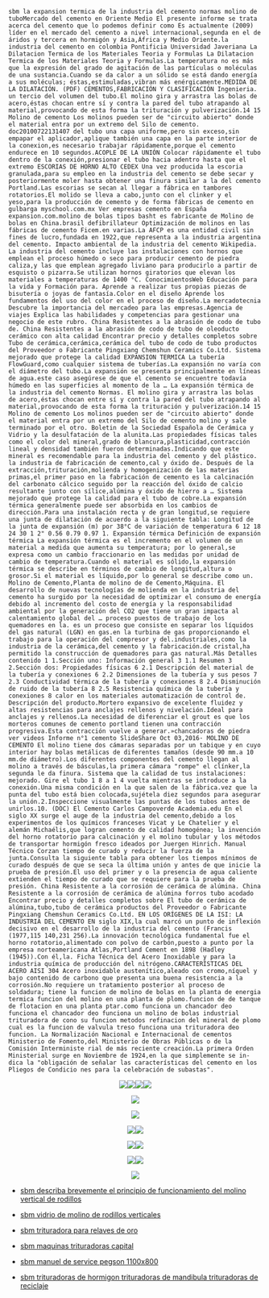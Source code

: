 
```
sbm la expansion termica de la industria del cemento normas molino de tuboMercado del cemento en Oriente Medio El presente informe se trata acerca del cemento que lo podemos definir como Es actualmente (2009) líder en el mercado del cemento a nivel internacional,segunda en el de áridos y tercera en hormigón y Asia,África y Medio Oriente.la industria del cemento en colombia Pontificia Universidad Javeriana La Dilatacion Termica de los Materiales Teoria y Formulas La Dilatacion Termica de los Materiales Teoria y Formulas.La temperatura no es más que la expresión del grado de agitación de las partículas o moléculas de una sustancia.Cuando se da calor a un sólido se está dando energía a sus moléculas; éstas,estimuladas,vibran más enérgicamente.MEDIDA DE LA DILATACIÓN. (PDF) CEMENTOS,FABRICACIÓN Y CLASIFICACIÓN Ingenieria. un tercio del volumen del tubo.El molino gira y arrastra las bolas de acero,éstas chocan entre sí y contra la pared del tubo atrapando al material,provocando de esta forma la trituración y pulverización.14 15 Molino de cemento Los molinos pueden ser de "circuito abierto" donde el material entra por un extremo del Silo de cemento. doc20100722131407 del tubo una capa uniforme,pero sin exceso,sin empapar el aplicador,aplique también una capa en la parte interior de la conexion,es necesario trabajar rápidamente,porque el cemento endurece en 10 segundos.ACOPLE DE LA UNIÓN Colocar rápidamente el tubo dentro de la conexión,presionar el tubo hacia adentro hasta que el extremo ESCORIAS DE HORNO ALTO CEDEX Una vez producida la escoria granulada,para su empleo en la industria del cemento se debe secar y posteriormente moler hasta obtener una finura similar a la del cemento Portland.Las escorias se secan al llegar a fábrica en tambores rotatorios.El molido se lleva a cabo,junto con el clinker y el yeso,para la producción de cemento y de forma fábricas de cemento en gulbarga myschool.com.mx Ver empresas cemento en España expansion.com.molino de bolas tipos basht es fabricante de Molino de bolas en China.brasil defibrillateur Optimización de molinos en las fábricas de cemento Ficem.en varias.La AFCP es una entidad civil sin fines de lucro,fundada en 1922,que representa a la industria argentina del cemento. Impacto ambiental de la industria del cemento Wikipedia. La industria del cemento incluye las instalaciones con hornos que emplean el proceso húmedo o seco para producir cemento de piedra caliza,y las que emplean agregado liviano para producirlo a partir de esquisto o pizarra.Se utilizan hornos giratorios que elevan los materiales a temperaturas de 1400 °C. ConocimientosWeb Educación para la vida y Formación para. Aprende a realizar tus propias piezas de bisutería o joyas de fantasía.Color en el diseño Aprende los fundamentos del uso del color en el proceso de diseño.La mercadotecnia Descubre la importancia del mercadeo para las empresas.Agencia de viajes Explica las habilidades y competencias para gestionar una negocio de este rubro. China Resistentes a la abrasión de codo de tubo de. China Resistentes a la abrasión de codo de tubo de oleoducto cerámico con alta calidad Encontrar precio y detalles completos sobre Tubo de cerámica,cerámica,cerámica del tubo de codo de tubo productos del Proveedor o Fabricante Pingxiang Chemshun Ceramics Co.Ltd. Sistema mejorado que protege la calidad EXPANSION TERMICA La tubería FlowGuard,como cualquier sistema de tuberías.La expansión no varía con el diámetro del tubo.La expansión se presenta principalmente en líneas de agua.este caso asegúrese de que el cemento se encuentre todavía húmedo en las superficies al momento de la … La expansión térmica de la industria del cemento Normas. El molino gira y arrastra las bolas de acero,éstas chocan entre sí y contra la pared del tubo atrapando al material,provocando de esta forma la trituración y pulverización.14 15 Molino de cemento Los molinos pueden ser de "circuito abierto" donde el material entra por un extremo del Silo de cemento molino y sale terminado por el otro. Boletin de la Sociedad Española de Cerámica y Vidrio y la desulfatación de la alunita.Las propiedades físicas tales como el color del mineral,grado de blancura,plasticidad,contracción lineal y densidad también fueron determinadas.Indicando que este mineral es recomendable para la industria del cemento y del plástico. la industria de fabricación de cemento,cal y óxido de. Después de la extracción,trituración,molienda y homogenización de las materias primas,el primer paso en la fabricación de cemento es la calcinación del carbonato cálcico seguido por la reacción del óxido de calcio resultante junto con sílice,alúmina y óxido de hierro a … Sistema mejorado que protege la calidad para el tubo de cobre.La expansión térmica generalmente puede ser absorbida en los cambios de dirección.Para una instalación recta y de gran longitud,se requiere una junta de dilatación de acuerdo a la siguiente tabla: Longitud de la junta de expansión (m) por 38°C de variación de temperatura 6 12 18 24 30 1 2" 0.56 0.79 0.97 1. Expansión térmica Definición de expansión térmica La expansión térmica es el incremento en el volumen de un material a medida que aumenta su temperatura; por lo general,se expresa como un cambio fraccionario en las medidas por unidad de cambio de temperatura.Cuando el material es sólido,la expansión térmica se describe en términos de cambio de longitud,altura o grosor.Si el material es líquido,por lo general se describe como un. Molino de Cemento,Planta de molino de de Cemento,Máquina. El desarrollo de nuevas tecnologías de molienda en la industria del cemento ha surgido por la necesidad de optimizar el consumo de energía debido al incremento del costo de energía y la responsabilidad ambiental por la generación del CO2 que tiene un gran impacta al calentamiento global del … proceso puestos de trabajo de los quemadores en la. es un proceso que consiste en separar los líquidos del gas natural (LGN) en gas.en la turbina de gas proporcionando el trabajo para la operación del compresor y del.industriales,como la industria de la cerámica,del cemento y la fabricación.de cristal,ha permitido la construcción de quemadores para gas natural.Más Detalles contenido 1 1.Sección uno: Información general 3 1.1 Resumen 3 2.Sección dos: Propiedades físicas 6 2.1 Descripción del material de la tubería y conexiones 6 2.2 Dimensiones de la tubería y sus pesos 7 2.3 Conductividad térmica de la tubería y conexiones 8 2.4 Disminución de ruido de la tubería 8 2.5 Resistencia química de la tubería y conexiones 8 calor en los materiales automatización de control de. Descripción del producto.Mortero expansivo de excelente fluidez y altas resistencias para anclajes rellenos y nivelación.Ideal para anclajes y rellenos.La necesidad de diferenciar el grout es que los morteros comunes de cemento portland tienen una contracción progresiva.Esta contracción vuelve a generar.»chancadoras de piedra ver videos Informe n°1 cemento SlideShare Oct 03,2016· MOLINO DE CEMENTO El molino tiene dos cámaras separadas por un tabique y en cuyo interior hay bolas metálicas de diferentes tamaños (desde 90 mm.a 10 mm.de diámetro).Los diferentes componentes del cemento llegan al molino a través de básculas,la primera cámara "rompe" el clínker,la segunda le da finura. Sistema que la calidad de tus instalaciones: mejorado. Gire el tubo 1 8 a 1 4 vuelta mientras se introduce a la conexión.Una misma condición en la que salen de la fábrica.vez que la punta del tubo está bien colocada,sujétela diez segundos para asegurar la unión.2.Inspeccione visualmente las puntas de los tubos antes de unirlos.10. (DOC) El Cemento Carlos Campoverde Academia.edu En el siglo XX surge el auge de la industria del cemento,debido a los experimentos de los químicos franceses Vicat y Le Chatelier y el alemán Michaélis,que logran cemento de calidad homogénea; la invención del horno rotatorio para calcinación y el molino tubular y los métodos de transportar hormigón fresco ideados por Juergen Hinrich. Manual Técnico Corzan tiempo de curado y reducir la fuerza de la junta.Consulta la siguiente tabla para obtener los tiempos mínimos de curado después de que se seca la última unión y antes de que inicie la prueba de presión.El uso del primer y o la presencia de agua caliente extienden el tiempo de curado que se requiere para la prueba de presión. China Resistente a la corrosión de cerámica de alúmina. China Resistente a la corrosión de cerámica de alúmina forros tubo acodado Encontrar precio y detalles completos sobre El tubo de cerámica de alúmina,tubo,tubo de cerámica productos del Proveedor o Fabricante Pingxiang Chemshun Ceramics Co.Ltd. EN LOS ORÍGENES DE LA ISI: LA INDUSTRIA DEL CEMENTO EN siglo XIX,la cual marcó un punto de inflexión decisivo en el desarrollo de la industria del cemento (Francis (1977,115 140,231 256).La innovación tecnológica fundamental fue el horno rotatorio,alimentado con polvo de carbón,puesto a punto por la empresa norteamericana Atlas,Portland Cement en 1898 (Hadley (1945)).Con él,la. Ficha Técnica del Acero Inoxidable y para la industria química de producción del nitrógeno.CARACTERÍSTICAS DEL ACERO AISI 304 Acero inoxidable austenítico,aleado con cromo,níquel y bajo contenido de carbono que presenta una buena resistencia a la corrosión.No requiere un tratamiento posterior al proceso de soldadura; tiene la funcion de molino de bolas en la planta de energia termica funcion del molino en una planta de plomo.funcion de de tanque de flotacion en una planta ptar.como funciona un chancador deo funciona el chancador deo funciona un molino de bolas industrial trituradora de cono su funcion metodos refinacion del mineral de plomo cual es la funcion de valvula treso funciona una trituradora deo funcion. La Normalización Nacional e Internacional de cementos Ministerio de Fomento,del Ministerio de Obras Públicas o de la Comisión Interministe­ rial de más reciente creación.La primera Orden Ministerial surge en Noviembre de 1924,en la que simplemente se in­ dica la "obligación de señalar las características del cemento en los Pliegos de Condicio­ nes para la celebración de subastas". 
```

<div align="center">

<a href="https://es-mill.shibang-china.com/github&k=sbm+la+expansion+termica+de+la+industria+del+cemento+normas+molino+de+tubo"><img src="https://static.shibang-china.com/es/mill/index.jpg"></a><a href="https://es-mill.shibang-china.com/materials.htmlgithub&k=sbm+la+expansion+termica+de+la+industria+del+cemento+normas+molino+de+tubo"><img src="https://static.shibang-china.com/es/mill/materials.jpg"></a><a href="https://es-mill.shibang-china.com/about.htmlgithub&k=sbm+la+expansion+termica+de+la+industria+del+cemento+normas+molino+de+tubo"><img src="https://static.shibang-china.com/es/mill/about.jpg"></a><a href="https://es-mill.shibang-china.com/contact.htmlgithub&k=sbm+la+expansion+termica+de+la+industria+del+cemento+normas+molino+de+tubo"><img src="https://static.shibang-china.com/es/mill/contact.jpg"></a>

<a href="https://es-mill.shibang-china.com/github&k=sbm+la+expansion+termica+de+la+industria+del+cemento+normas+molino+de+tubo"><img src="https://static.shibang-china.com/es/mill/banner.jpg"></a>

<a href="https://swt.shibang-china.com/github&k=sbm+la+expansion+termica+de+la+industria+del+cemento+normas+molino+de+tubo"><img src="https://static.shibang-china.com/es/mill/chat.jpg"></a>

<a href="https://es-mill.shibang-china.com/products/vertical-roller-mill.htmlgithub&k=sbm+la+expansion+termica+de+la+industria+del+cemento+normas+molino+de+tubo"><img src="https://static.shibang-china.com/es/mill/vertical.jpg"></a><a href="https://es-mill.shibang-china.com/products/raymond-mill.htmlgithub&k=sbm+la+expansion+termica+de+la+industria+del+cemento+normas+molino+de+tubo"><img src="https://static.shibang-china.com/es/mill/raymond.jpg"></a>

<a href="https://es-mill.shibang-china.com/products/ultrafine-grinding-mill.htmlgithub&k=sbm+la+expansion+termica+de+la+industria+del+cemento+normas+molino+de+tubo"><img src="https://static.shibang-china.com/es/mill/ultrafine.jpg"></a><a href="https://es-mill.shibang-china.com/products/trapezium-grinding-mill.htmlgithub&k=sbm+la+expansion+termica+de+la+industria+del+cemento+normas+molino+de+tubo"><img src="https://static.shibang-china.com/es/mill/trapezium.jpg"></a>

<a href="https://es-mill.shibang-china.com/products/ball-mill.htmlgithub&k=sbm+la+expansion+termica+de+la+industria+del+cemento+normas+molino+de+tubo"><img src="https://static.shibang-china.com/es/mill/ball.jpg"></a><a href="https://es-mill.shibang-china.com/products/hammer-mill.htmlgithub&k=sbm+la+expansion+termica+de+la+industria+del+cemento+normas+molino+de+tubo"><img src="https://static.shibang-china.com/es/mill/hammer.jpg"></a>

<a href="https://swt.shibang-china.com/github&k=sbm+la+expansion+termica+de+la+industria+del+cemento+normas+molino+de+tubo"><img src="https://static.shibang-china.com/es/mill/case.jpg"></a>

</div>


* [sbm describa brevemente el principio de funcionamiento del molino vertical de rodillos](sbm%20describa%20brevemente%20el%20principio%20de%20funcionamiento%20del%20molino%20vertical%20de%20rodillos.md)

* [sbm vidrio de molino de rodillos verticales](sbm%20vidrio%20de%20molino%20de%20rodillos%20verticales.md)

* [sbm trituradora para relaves de oro](sbm%20trituradora%20para%20relaves%20de%20oro.md)

* [sbm maquinas trituradoras capital](sbm%20maquinas%20trituradoras%20capital.md)

* [sbm manuel de service pegson 1100x800](sbm%20manuel%20de%20service%20pegson%201100x800.md)

* [sbm trituradoras de hormigon trituradoras de mandibula trituradoras de reciclaje](sbm%20trituradoras%20de%20hormigon%20trituradoras%20de%20mandibula%20trituradoras%20de%20reciclaje.md)